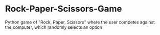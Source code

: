# Rock-Paper-Scissors-Game
Python game of "Rock, Paper, Scissors" where the user competes against the computer, which randomly selects an option

